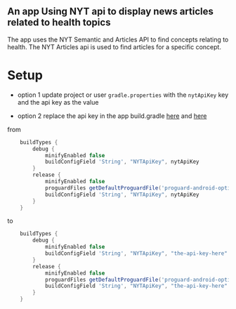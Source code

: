 ## An app Using NYT api to display news articles related to health topics

The app uses the NYT Semantic and Articles API to find concepts relating to health. The NYT Articles api is used to find articles for a specific concept.

# Setup

- option 1
update project or user `gradle.properties` with the `nytApiKey` key and the api key as the value 

- option 2 
replace the api key in the app build.gradle
[here](https://github.com/KonstantineGoudz/animated-waddle/blob/804e7d0671dcfbac9e5d4370fec9a32825c2342b/app/build.gradle#L46)
and 
[here](https://github.com/KonstantineGoudz/animated-waddle/blob/804e7d0671dcfbac9e5d4370fec9a32825c2342b/app/build.gradle#L41)

from
```groovy
    buildTypes {
        debug {
            minifyEnabled false
            buildConfigField 'String', "NYTApiKey", nytApiKey
        }
        release {
            minifyEnabled false
            proguardFiles getDefaultProguardFile('proguard-android-optimize.txt'), 'proguard-rules.pro'
            buildConfigField 'String', "NYTApiKey", nytApiKey
        }
    }
```

to 

```groovy
    buildTypes {
        debug {
            minifyEnabled false
            buildConfigField 'String', "NYTApiKey", "the-api-key-here"
        }
        release {
            minifyEnabled false
            proguardFiles getDefaultProguardFile('proguard-android-optimize.txt'), 'proguard-rules.pro'
            buildConfigField 'String', "NYTApiKey", "the-api-key-here"
        }
    }
```
